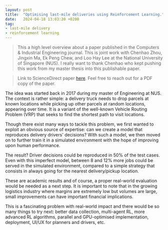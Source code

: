 ```yaml
---
layout: post
title:  "Optimising last-mile deliveries using Reinforcement Learning."
date:   2024-04-18 13:03:20 +0200
tag:
- last-mile delivery
- reinforcement learning
---
```


> This a high level overview about a paper published in the Computers & Industrial Engineering journal. This is joint work with Chenhao Zhou, Jingxin Ma, Ek Peng Chew, and Loo Hay Lee at the National University of Singapore (NUS). I really want to thank Chenhao who kept pushing this work from my master thesis into this publishable paper.

> Link to ScienceDirect paper [here](https://www.sciencedirect.com/science/article/abs/pii/S0360835223004679). Feel free to reach out for a PDF copy of the paper.

The idea was started back in 2017 during my master of Engineering at NUS. The context is rather simple: a delivery truck needs to drop parcels at known locations while picking up other parcels at random locations, appearing over time. It is a variant of the well-known Vehicle Routing Problem (VRP) that seeks to find the shortest path to visit locations.

Though there exist many ways to tackle this problem, we first wanted to exploit an obvious source of expertise: can we create a model that reproduces delivery drivers' decisions? With such a model, we then moved on to further train it in a simulated environment with the hope of improving upon human performance.

The result? Driver decisions could be reproduced in 50% of the test cases. Even with this imperfect model, between 8 and 12% more jobs could be served in the simulated environment, compared to a simple strategy that consists in always going for the nearest delivery/pickup location.

These are academic results and of course, a proper real-world evaluation would be needed as a next step. It is important to note that in the growing logistics industry where margins are extremely low but volumes are large, small improvements can have important financial implications.

This is a fascinating problem with real-world impact and there would be so many things to try next: better data collection, multi-agent RL, more advanced RL algorithms, parallel and GPU-optimised implementation, deployment, UI/UX for planners and drivers, etc.